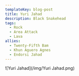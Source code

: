 ```yaml
---
templateKey: blog-post
title: Yuri Jahad
description: Black Snakehead
tags:
  - Rock
  - Area Attack
  - Lava
allies:
  - Twenty-Fifth Bam
  - Khun Aguero Agnes
  - Endorsi Jahad
---
```

![Yuri Jahad](/img/Yuri Jahad.png)